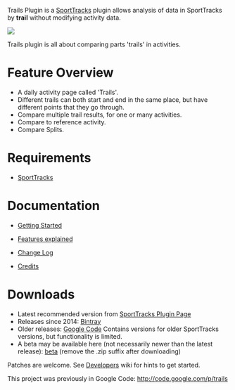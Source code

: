 Trails Plugin is a [SportTracks](http://www.zonefivesoftware.com/SportTracks/) plugin allows analysis of data in SportTracks by **trail** without modifying activity data.

![](/gerhardol/trails/wiki/master/images/overview.png)

Trails plugin is all about comparing parts 'trails' in activities.

# Feature Overview #
  * A daily activity page called 'Trails'.
  * Different trails can both start and end in the same place, but have different points that they go through.
  * Compare multiple trail results, for one or many activities.
  * Compare to reference activity.
  * Compare Splits.

# Requirements #
  * [SportTracks](http://www.zonefivesoftware.com/SportTracks)

# Documentation #
  * [Getting Started](http://github.com/gerhardol/trails/wiki/master/Tutorials)
  * [Features explained](http://github.com/gerhardol/trails/wiki/master/Features)

  * [Change Log](http://github.com/gerhardol/trails/blob/master/Changes)
  * [Credits](http://github.com/gerhardol/trails/wiki/master/Credits)

# Downloads #
  * Latest recommended version from [SportTracks Plugin Page](http://www.zonefivesoftware.com/sporttracks/plugins/?p=trails)
  * Releases since 2014: [Bintray](https://bintray.com/gerhard/SportTracks-plugins/Trails/view)
  * Older releases: [Google Code](https://code.google.com/p/trails/downloads/list) Contains versions for older SportTracks versions, but functionality is limited.
  * A beta may be available here (not necessarily newer than the latest release): [beta](http://web.comhem.se/gerhardo/st/TrailsPlugin-beta.st3plugin.zip) (remove the .zip suffix after downloading)

Patches are welcome. See [Developers](Developers) wiki for hints to get started.

This project was previously in Google Code: http://code.google.com/p/trails

